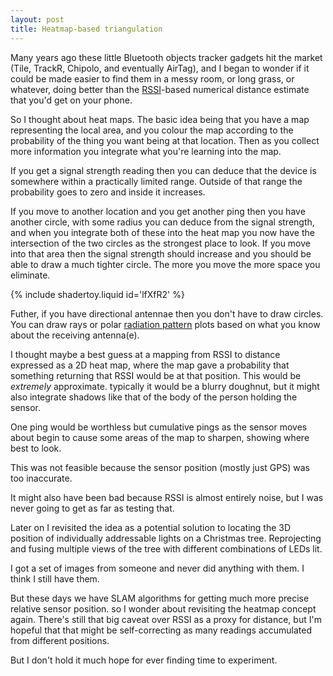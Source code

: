```yaml
---
layout: post
title: Heatmap-based triangulation
---
```

Many years ago these little Bluetooth objects tracker gadgets hit the market
(Tile, TrackR, Chipolo, and eventually AirTag), and I began to wonder if it
could be made easier to find them in a messy room, or long grass, or whatever,
doing better than the [RSSI][]-based numerical distance estimate that you'd get
on your phone.

So I thought about heat maps.  The basic idea being that you have a map
representing the local area, and you colour the map according to the
probability of the thing you want being at that location.  Then as you collect
more information you integrate what you're learning into the map.

If you get a signal strength reading then you can deduce that the device is
somewhere within a practically limited range.  Outside of that range the
probability goes to zero and inside it increases.

If you move to another location and you get another ping then you have another
circle, with some radius you can deduce from the signal strength, and when you
integrate both of these into the heat map you now have the intersection of the
two circles as the strongest place to look.  If you move into that area then
the signal strength should increase and you should be able to draw a much
tighter circle.  The more you move the more space you eliminate.

{% include shadertoy.liquid id='lfXfR2' %}

Futher, if you have directional antennae then you don't have to draw circles.
You can draw rays or polar [radiation pattern][] plots based on what you know
about the receiving antenna(e).

I thought maybe a best guess at a mapping from RSSI to distance expressed as a
2D heat map, where the map gave a probability that something returning that
RSSI would be at that position.  This would be _extremely_ approximate.
typically it would be a blurry doughnut, but it might also integrate shadows
like that of the body of the person holding the sensor.

One ping would be worthless but cumulative pings as the sensor moves about
begin to cause some areas of the map to sharpen, showing where best to look.

This was not feasible because the sensor position (mostly just GPS) was too
inaccurate.

It might also have been bad because RSSI is almost entirely noise, but I was
never going to get as far as testing that. 

Later on I revisited the idea as a potential solution to locating the 3D position of individually addressable lights on a Christmas tree.  Reprojecting and fusing multiple views of the tree with different combinations of LEDs lit.

I got a set of images from someone and never did anything with them. I think I still have them.


But these days we have SLAM algorithms for getting much more precise relative sensor position.  so I wonder about revisiting the heatmap concept again.  There's still that big caveat over RSSI as a proxy for distance, but I'm hopeful that that might be self-correcting as many readings accumulated from different positions. 

But I don't hold it much hope for ever finding time to experiment.

[RSSI]: <https://en.wikipedia.org/wiki/Received_signal_strength_indicator>
[radiation pattern]: <[https://en.wikipedia.org/wiki/Radiation_pattern>
